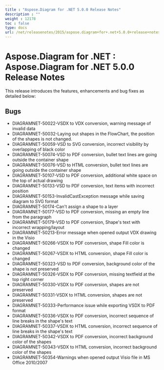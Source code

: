 ```yaml
---
title : "Aspose.Diagram for .NET 5.0.0 Release Notes" 
description : "" 
weight : 12178 
toc : false
type: docs
url: /net/releasenotes/2015/aspose.diagram+for+.net+5.0.0+release+notes/
---
```


# Aspose.Diagram for .NET : Aspose.Diagram for .NET 5.0.0 Release Notes


This release introduces the features, enhancements and bug fixes as detailed below:

## Bugs

*   DIAGRAMNET-50022-VSDX to VDX conversion, warning message of invalid data
*   DIAGRAMNET-50032-Laying out shapes in the FlowChart, the position of the shapes is not changed.
*   DIAGRAMNET-50059-VSD to SVG conversion, incorrect visibility by overlapping of black color
*   DIAGRAMNET-50074-VSD to PDF conversion, bullet text lines are going outside the container shape
*   DIAGRAMNET-50076-VSD to HTML conversion, bullet text lines are going outside the container shape
*   DIAGRAMNET-50107-VSD to PDF conversion, additional white space on the top of actual drawing
*   DIAGRAMNET-50133-VSD to PDF conversion, text items with incorrect position
*   DIAGRAMNET-50153-InvalidCastException message while saving diagram to SVG format
*   DIAGRAMNET-50174-Can't assign a shape to a layer
*   DIAGRAMNET-50177-VSD to PDF conversion, missing an empty line from the paragraph
*   DIAGRAMNET-50179-VSD to PDF conversion, Shape's text with incorrect wrapping/layout
*   DIAGRAMNET-50213-Error message when opened output VDX drawing in the Visio
*   DIAGRAMNET-50266-VSDX to PDF conversion, shape Fill color is changed
*   DIAGRAMNET-50267-VSDX to HTML conversion, shape Fill color is changed
*   DIAGRAMNET-50323-VSD to PDF conversion, background color of the shape is not preserved
*   DIAGRAMNET-50326-VSDX to PDF conversion, missing textfield at the top right corner
*   DIAGRAMNET-50330-VSDX to PDF conversion, shapes are not preserved
*   DIAGRAMNET-50331-VSDX to HTML conversion, shapes are not preserved
*   DIAGRAMNET-50333-Performance issue while exporting VSDX to PDF format
*   DIAGRAMNET-50336-VSDX to PDF conversion, incorrect sequence of line breaks in the shape's text
*   DIAGRAMNET-50337-VSDX to HTML conversion, incorrect sequence of line breaks in the shape's text
*   DIAGRAMNET-50342-VSDX to PDF conversion, incorrect background color of the shapes
*   DIAGRAMNET-50343-VSDX to HTML conversion, incorrect background color of the shapes
*   DIAGRAMNET-50354-Warnings when opened output Visio file in MS Office 2010/2007

